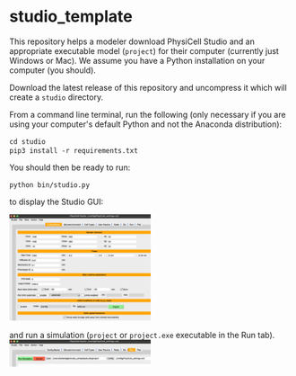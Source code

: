 # studio_template

This repository helps a modeler download PhysiCell Studio and an appropriate 
executable model (`project`) for their computer (currently just Windows or Mac).
We assume you have a Python installation on your computer (you should).

Download the latest release of this repository and uncompress it which will create a `studio` directory.

From a command line terminal, run the following (only necessary if you are using your computer's default Python and not the Anaconda distribution):
```
cd studio
pip3 install -r requirements.txt
```

You should then be ready to run:
```
python bin/studio.py
```
to display the Studio GUI:

<img src="./images/config_basics.png" width="50%">

and run a simulation (`project` or `project.exe` executable in the Run tab).
<img src="./images/run_tab.png" width="50%">

